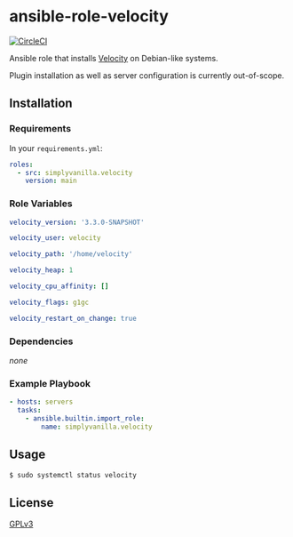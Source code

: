 # ansible-role-velocity

[![CircleCI](https://circleci.com/gh/SimplyVanilla/ansible-role-velocity/tree/main.svg?style=svg)](https://circleci.com/gh/SimplyVanilla/ansible-role-velocity/tree/main)

Ansible role that installs [Velocity](https://papermc.io/software/velocity) on Debian-like systems.

Plugin installation as well as server configuration is currently out-of-scope.

## Installation

### Requirements

In your `requirements.yml`:

```yaml
roles:
  - src: simplyvanilla.velocity
    version: main
```

### Role Variables

```yaml
velocity_version: '3.3.0-SNAPSHOT'

velocity_user: velocity

velocity_path: '/home/velocity'

velocity_heap: 1

velocity_cpu_affinity: []

velocity_flags: g1gc

velocity_restart_on_change: true
```

### Dependencies

_none_

### Example Playbook

```yaml
- hosts: servers
  tasks:
    - ansible.builtin.import_role:
        name: simplyvanilla.velocity
```

## Usage

```bash
$ sudo systemctl status velocity
```

## License

[GPLv3](LICENSE)
